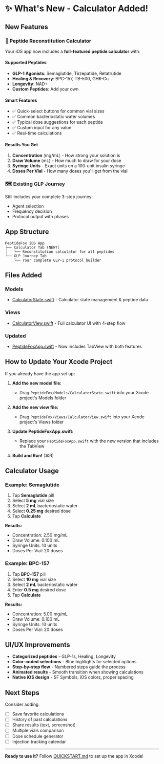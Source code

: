 # ✨ What's New - Calculator Added!

## New Features

### 🧮 Peptide Reconstitution Calculator

Your iOS app now includes a **full-featured peptide calculator** with:

#### Supported Peptides
- **GLP-1 Agonists**: Semaglutide, Tirzepatide, Retatrutide
- **Healing & Recovery**: BPC-157, TB-500, GHK-Cu
- **Longevity**: NAD+
- **Custom Peptides**: Add your own

#### Smart Features
- ✅ Quick-select buttons for common vial sizes
- ✅ Common bacteriostatic water volumes
- ✅ Typical dose suggestions for each peptide
- ✅ Custom input for any value
- ✅ Real-time calculations

#### Results You Get
1. **Concentration** (mg/mL) - How strong your solution is
2. **Draw Volume** (mL) - How much to draw for your dose
3. **Syringe Units** - Exact units on a 100-unit insulin syringe
4. **Doses Per Vial** - How many doses you'll get from the vial

### 🗺️ Existing GLP Journey
Still includes your complete 3-step journey:
- Agent selection
- Frequency decision
- Protocol output with phases

## App Structure

```
PeptideFox iOS App
├── Calculator Tab (NEW!)
│   └── Reconstitution calculator for all peptides
└── GLP Journey Tab
    └── Your complete GLP-1 protocol builder
```

## Files Added

### Models
- [CalculatorState.swift](PeptideFox/Models/CalculatorState.swift) - Calculator state management & peptide data

### Views
- [CalculatorView.swift](PeptideFox/Views/CalculatorView.swift) - Full calculator UI with 4-step flow

### Updated
- [PeptideFoxApp.swift](PeptideFox/PeptideFoxApp.swift) - Now includes TabView with both features

## How to Update Your Xcode Project

If you already have the app set up:

1. **Add the new model file:**
   - Drag `PeptideFox/Models/CalculatorState.swift` into your Xcode project's Models folder

2. **Add the new view file:**
   - Drag `PeptideFox/Views/CalculatorView.swift` into your Xcode project's Views folder

3. **Update PeptideFoxApp.swift:**
   - Replace your `PeptideFoxApp.swift` with the new version that includes the TabView

4. **Build and Run!** (⌘R)

## Calculator Usage

### Example: Semaglutide
1. Tap **Semaglutide** pill
2. Select **5 mg** vial size
3. Select **2 mL** bacteriostatic water
4. Select **0.25 mg** desired dose
5. Tap **Calculate**

**Results:**
- Concentration: 2.50 mg/mL
- Draw Volume: 0.100 mL
- Syringe Units: 10 units
- Doses Per Vial: 20 doses

### Example: BPC-157
1. Tap **BPC-157** pill
2. Select **10 mg** vial size
3. Select **2 mL** bacteriostatic water
4. Enter **0.5 mg** desired dose
5. Tap **Calculate**

**Results:**
- Concentration: 5.00 mg/mL
- Draw Volume: 0.100 mL
- Syringe Units: 10 units
- Doses Per Vial: 20 doses

## UI/UX Improvements

- **Categorized peptides** - GLP-1s, Healing, Longevity
- **Color-coded selections** - Blue highlights for selected options
- **Step-by-step flow** - Numbered steps guide the process
- **Animated results** - Smooth transition when showing calculations
- **Native iOS design** - SF Symbols, iOS colors, proper spacing

## Next Steps

Consider adding:
- [ ] Save favorite calculations
- [ ] History of past calculations
- [ ] Share results (text, screenshot)
- [ ] Multiple vials comparison
- [ ] Dose schedule generator
- [ ] Injection tracking calendar

---

**Ready to use it?** Follow [QUICKSTART.md](QUICKSTART.md) to set up the app in Xcode!
